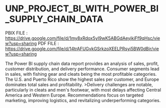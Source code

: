 # UNP_PROJECT_BI_WITH_POWER_BI_SUPPLY_CHAIN_DATA

PBIX FILE : https://drive.google.com/file/d/1my8xRdox5yI9wK5ABGdAeyjkiFf9qHsc/view?usp=sharing
PDF FILE : https://drive.google.com/file/d/14trAFUGvkGSrkzoXEELPRsyi5BW0dBir/view?usp=sharing

The Power BI supply chain data report provides an analysis of sales, profit, customer distribution, and delivery performance.
Consumer segments lead in sales, with fishing gear and cleats being the most profitable categories.
The U.S. and Puerto Rico show the highest sales per customer, and Europe dominates total sales and profitability. >Delivery challenges are notable, particularly in cleats and men's footwear, with most delays affecting Central America and Western Europe.
Recommendations focus on targeted marketing, improving logistics, and revitalizing underperforming categories.
